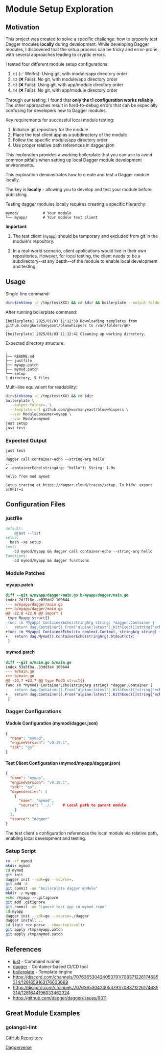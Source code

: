 # Module Setup Exploration

## Motivation

This project was created to solve a specific challenge: how to properly test Dagger modules **locally** during development. While developing Dagger modules, I discovered that the setup process can be tricky and error-prone, with several approaches leading to cryptic errors.

I tested four different module setup configurations:

1. `t1` (✅ Works): Using git, with module/app directory order
2. `t2` (❌ Fails): No git, with module/app directory order
3. `t3` (❌ Fails): Using git, with app/module directory order
4. `t4` (❌ Fails): No git, with app/module directory order

Through our testing, I found that **only the t1 configuration works reliably**. The other approaches result in hard-to-debug errors that can be especially confusing for developers new to Dagger modules.

Key requirements for successful local module testing:

1. Initialize git repository for the module
2. Place the test client app as a subdirectory of the module
3. Follow the specific module/app directory order
4. Use proper relative path references in dagger.json

This exploration provides a working boilerplate that you can use to avoid common pitfalls when setting up local Dagger module development environments.

This exploration demonstrates how to create and test a Dagger module locally.

The key is **locally** - allowing you to develop and test your module before publishing.

Testing dagger modules locally requires creating a specific hierarchy:

```
mymod/           # Your module
└── myapp/       # Your module test client
```

**Important**:

1. The test client (`myapp`) should be temporary and excluded from git in the module's repository.

2. In a real-world scenario, client applications would live in their own repositories. However, for local testing, the client needs to be a subdirectory--at any depth--of the module to enable local development and testing.

## Usage

Single-line command:

```bash
dir=$(mktemp -d /tmp/testXXX) && cd $dir && boilerplate --output-folder=. --template-url github.com/gkwa/manyeast/bluewhispers --var ModuleConsumer=myapp --var Module=mymod && just t1
```

After running boilerplate command:

```
[boilerplate] 2025/01/03 11:12:39 Downloading templates from github.com/gkwa/manyeast/bluewhispers to /var/folders/qk/
...
[boilerplate] 2025/01/03 11:12:41 Cleaning up working directory.
```

Expected directory structure:

```
.
├── README.md
├── justfile
├── myapp.patch
├── mymod.patch
└── setup
1 directory, 5 files
```

Multi-line equivalent for readability:

```bash
dir=$(mktemp -d /tmp/testXXX) && cd $dir
boilerplate \
  --output-folder=. \
  --template-url github.com/gkwa/manyeast/bluewhispers \
  --var ModuleConsumer=myapp \
  --var Module=mymod
just setup
just test
```

### Expected Output

```
just test
...
dagger call container-echo --string-arg hello
...
✔ .containerEcho(stringArg: "hello"): String! 1.9s

hello from mod mymod

Setup tracing at https://dagger.cloud/traces/setup. To hide: export STOPIT=1
```

## Configuration Files

### justfile

```makefile
default:
    @just --list
setup:
  bash -xe setup
test:
    cd mymod/myapp && dagger call container-echo --string-arg hello
functions:
    cd mymod/myapp && dagger functions
```

### Module Patches

#### myapp.patch

```diff
diff --git a/myapp/dagger/main.go b/myapp/dagger/main.go
index 2df7f6e..e035dd2 100644
--- a/myapp/dagger/main.go
+++ b/myapp/dagger/main.go
@@ -22,8 +22,8 @@ import (
 type Myapp struct{}
-func (m *Myapp) ContainerEcho(stringArg string) *dagger.Container {
-	return dag.Container().From("alpine:latest").WithExec([]string{"echo", stringArg})
+func (m *Myapp) ContainerEcho(ctx context.Context, stringArg string) (string, error) {
+	return dag.Mymod().ContainerEcho(stringArg).Stdout(ctx)
 }
```

#### mymod.patch

```diff
diff --git a/main.go b/main.go
index 53a5f8a..33dd3e4 100644
--- a/main.go
+++ b/main.go
@@ -23,7 +23,7 @@ type Mod3 struct{}
func (m *Mymod) ContainerEcho(stringArg string) *dagger.Container {
-	return dag.Container().From("alpine:latest").WithExec([]string{"echo", stringArg})
+	return dag.Container().From("alpine:latest").WithExec([]string{"echo", stringArg, "from mod mymod"})
 }
```

### Dagger Configurations

#### Module Configuration (mymod/dagger.json)

```json
{
  "name": "mymod",
  "engineVersion": "v0.15.1",
  "sdk": "go"
}
```

#### Test Client Configuration (mymod/myapp/dagger.json)

```json
{
  "name": "myapp",
  "engineVersion": "v0.15.1",
  "sdk": "go",
  "dependencies": [
    {
      "name": "mymod",
      "source": "../."    # Local path to parent module
    }
  ],
  "source": "dagger"
}
```

The test client's configuration references the local module via relative path, enabling local development and testing.

### Setup Script

```bash
rm -rf mymod
mkdir mymod
cd mymod
git init
dagger init --sdk=go --source=.
git add -A
git commit -am "boilerplate dagger module"
mkdir -p myapp
echo /myapp >>.gitignore
git add .gitignore
git commit -am "ignore test app in mymod repo"
cd myapp
dagger init --sdk=go --source=./dagger
dagger install ..
cd $(git rev-parse --show-toplevel)/
git apply /tmp/myapp.patch
git apply /tmp/mymod.patch
```

## References

- [just](https://just.systems/man/en/) - Command runner
- [dagger](https://docs.dagger.io/api/module-structure) - Container-based CI/CD tool
- [boilerplate](https://github.com/gruntwork-io/boilerplate?tab=readme-ov-file#boilerplate) - Template engine
- https://discord.com/channels/707636530424053791/708371226174685314/1281659163176603669
- https://discord.com/channels/707636530424053791/708371226174685314/1281644196033462324
- https://github.com/dagger/dagger/issues/9311

## Great Module Examples

### golangci-lint

[GitHub Repository](https://github.com/sagikazarmark/daggerverse/tree/main/golangci-lint#golangci-lint)

[Daggerverse](https://daggerverse.dev/mod/github.com/sagikazarmark/daggerverse/golangci-lint@126b5fbbdad70dbf2a8689600baec2eb78c05ef4)
